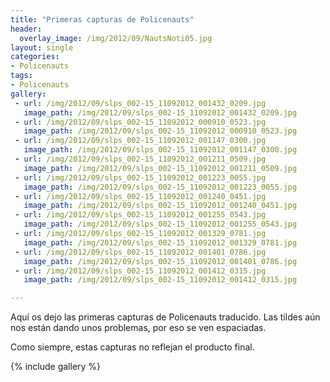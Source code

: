```yaml
---
title: "Primeras capturas de Policenauts"
header:
  overlay_image: /img/2012/09/NautsNoti05.jpg
layout: single
categories:
- Policenauts
tags:
- Policenauts
gallery:
 - url: /img/2012/09/slps_002-15_11092012_001432_0209.jpg
   image_path: /img/2012/09/slps_002-15_11092012_001432_0209.jpg
 - url: /img/2012/09/slps_002-15_11092012_000910_0523.jpg
   image_path: /img/2012/09/slps_002-15_11092012_000910_0523.jpg
 - url: /img/2012/09/slps_002-15_11092012_001147_0300.jpg
   image_path: /img/2012/09/slps_002-15_11092012_001147_0300.jpg
 - url: /img/2012/09/slps_002-15_11092012_001211_0509.jpg
   image_path: /img/2012/09/slps_002-15_11092012_001211_0509.jpg
 - url: /img/2012/09/slps_002-15_11092012_001223_0055.jpg
   image_path: /img/2012/09/slps_002-15_11092012_001223_0055.jpg
 - url: /img/2012/09/slps_002-15_11092012_001240_0451.jpg
   image_path: /img/2012/09/slps_002-15_11092012_001240_0451.jpg
 - url: /img/2012/09/slps_002-15_11092012_001255_0543.jpg
   image_path: /img/2012/09/slps_002-15_11092012_001255_0543.jpg
 - url: /img/2012/09/slps_002-15_11092012_001329_0781.jpg
   image_path: /img/2012/09/slps_002-15_11092012_001329_0781.jpg
 - url: /img/2012/09/slps_002-15_11092012_001401_0786.jpg
   image_path: /img/2012/09/slps_002-15_11092012_001401_0786.jpg
 - url: /img/2012/09/slps_002-15_11092012_001412_0315.jpg
   image_path: /img/2012/09/slps_002-15_11092012_001412_0315.jpg

---
```

Aquí os dejo las primeras capturas de Policenauts traducido. Las tildes 
aún nos están dando unos problemas, por eso se ven espaciadas.

Como siempre, estas capturas no reflejan el producto final.

{% include gallery %}

